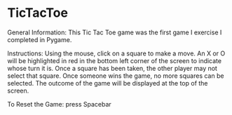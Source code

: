 # TicTacToe
General Information:
This Tic Tac Toe game was the first game I exercise I completed in Pygame.

Instructions:
Using the mouse, click on a square to make a move. An X or O will be highlighted in red in the bottom left corner of the screen to indicate whose turn it is. Once a square has been taken, the other player may not select that square. Once someone wins the game, no more squares can be selected. The outcome of the game will be displayed at the top of the screen.

To Reset the Game:
press Spacebar


